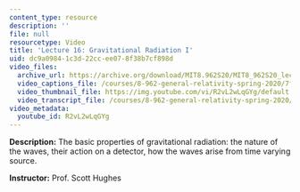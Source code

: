 ```yaml
---
content_type: resource
description: ''
file: null
resourcetype: Video
title: 'Lecture 16: Gravitational Radiation I'
uid: dc9a0984-1c3d-22cc-ee07-8f38b7cf898d
video_files:
  archive_url: https://archive.org/download/MIT8.962S20/MIT8_962S20_lec16_300k.mp4
  video_captions_file: /courses/8-962-general-relativity-spring-2020/7f5d60ae2f725e508cf6089a91eedbe9_R2vL2wLqGYg.vtt
  video_thumbnail_file: https://img.youtube.com/vi/R2vL2wLqGYg/default.jpg
  video_transcript_file: /courses/8-962-general-relativity-spring-2020/07ec1f0c803a14a712004279dc892639_R2vL2wLqGYg.pdf
video_metadata:
  youtube_id: R2vL2wLqGYg
---
```


**Description:** The basic properties of gravitational radiation: the nature of the waves, their action on a detector, how the waves arise from time varying source.

**Instructor:** Prof. Scott Hughes